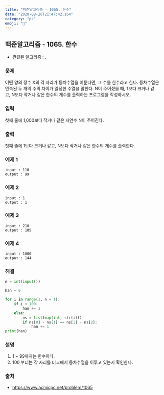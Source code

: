```yaml
---
title: "백준알고리즘 - 1065. 한수"
date: "2020-08-20T21:47:42.164"
category: "ps"
emoji: "🧮"
---
```


## 백준알고리즘 - 1065. 한수

- 관련된 알고리즘 : .

### 문제

어떤 양의 정수 X의 각 자리가 등차수열을 이룬다면, 그 수를 한수라고 한다. 등차수열은 연속된 두 개의 수의 차이가 일정한 수열을 말한다. N이 주어졌을 때, 1보다 크거나 같고, N보다 작거나 같은 한수의 개수를 출력하는 프로그램을 작성하시오. 

### 입력

첫째 줄에 1,000보다 작거나 같은 자연수 N이 주어진다.

### 출력

첫째 줄에 1보다 크거나 같고, N보다 작거나 같은 한수의 개수를 출력한다.

### 예제 1

```
input : 110
output : 99
```

### 예제 2

```
input : 1
output : 1
```

### 예제 3

```
input : 210
output : 105
```

### 예제 4

```
input : 1000
output : 144
```

### 해결

```python
n = int(input())

han = 0

for i in range(1, n + 1):
    if i < 100:
        han += 1
    else:
        ns = list(map(int, str(i)))
        if ns[0] - ns[1] == ns[1] - ns[2]:
            han += 1
print(han)
```

### 설명

1. 1 ~ 99까지는 한수이다.
2. 100 부터는 각 자리를 비교해서 등차수열을 이루고 있는지 확인한다.

### 출처

- https://www.acmicpc.net/problem/1065
